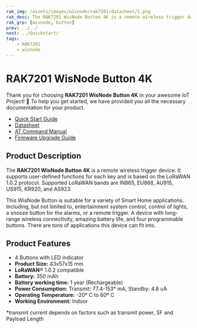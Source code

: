 ```yaml
---
rak_img: /assets/images/wisnode/rak7201/datasheet/1.png
rak_desc: The RAK7201 WisNode Button 4K is a remote wireless trigger device. It supports user-defined functions for each key and is based on the LoRaWAN 1.0.2 protocol. Supported LoRaWAN bands are IN865, EU868, AU915, US915, KR920, and AS923.
rak_grp: [wisnode, button]
prev: ../../
next: ../Quickstart/
tags:
    - RAK7201
    - wisnode
---
```


# RAK7201 WisNode Button 4K

Thank you for choosing **RAK7201 WisNode Button 4K** in your awesome IoT Project! 🎉 To help you get started, we have provided you all the necessary documentation for your product.

- [Quick Start Guide](../Quickstart)
- [Datasheet](../Datasheet/)
- [AT Command Manual](../AT-Command-Manual)
- [Firmware Upgrade Guide](../Firmware-Upgrade-Guide/)

## Product Description

The **RAK7201 WisNode Button 4K** is a remote wireless trigger device. It supports user-defined functions for each key and is based on the LoRaWAN 1.0.2 protocol. Supported LoRaWAN bands are IN865, EU868, AU915, US915, KR920, and AS923.

This WisNode Button is suitable for a variety of Smart Home applications. Including, but not limited to, entertainment system control, control of lights, a snooze button for the alarms, or a remote trigger. A device with long-range wireless connectivity, amazing battery life, and four programmable buttons. There are tons of applications this device can fit into.

## Product Features

- 4 Buttons with LED indicator
- **Product Size:** 43x57x15 mm
- **LoRaWAN**® 1.0.2 compatible
- **Battery:** 350 mAh
- **Battery working time:** 1 year (Rechargeable)
- **Power Consumption:** Transmit: 77.4-153* mA, Standby: 4.8 uA
- **Operating Temperature:** -20º C to 60º C
- **Working Environment:** Indoor

*transmit current depends on factors such as transmit power, SF and Payload Length
